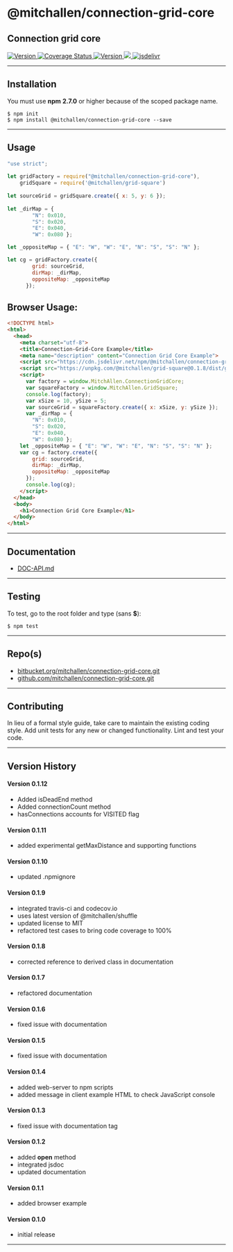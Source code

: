 
@mitchallen/connection-grid-core
==
Connection grid core
--

<p align="left">

  <a href="https://travis-ci.org/mitchallen/connection-grid-core">
    <img src="https://img.shields.io/travis/mitchallen/connection-grid-core.svg?style=flat-square" alt="Version">
  </a>
  
  <a href="https://codecov.io/gh/mitchallen/connection-grid-core">
    <img src="https://codecov.io/gh/mitchallen/connection-grid-core/branch/master/graph/badge.svg" alt="Coverage Status">
  </a>
  
  <a href="https://npmjs.org/package/@mitchallen/connection-grid-core">
    <img src="http://img.shields.io/npm/v/@mitchallen/connection-grid-core.svg?style=flat-square" alt="Version">
  </a>
  
  <a href="https://npmjs.org/package/@mitchallen/connection-grid-core">
    <img src="https://img.shields.io/github/license/mitchallen/connection-grid-core.svg">
  </a>

  <a href="https://www.jsdelivr.com/package/npm/@mitchallen/connection-grid-core">
    <img src="https://data.jsdelivr.com/v1/package/npm/@mitchallen/connection-grid-core/badge" alt="jsdelivr">
  </a>
  
</p>

* * *
## Installation

You must use __npm__ __2.7.0__ or higher because of the scoped package name.

    $ npm init
    $ npm install @mitchallen/connection-grid-core --save
  
* * *

## Usage

```js
"use strict";
    
let gridFactory = require("@mitchallen/connection-grid-core"),
    gridSquare = require('@mitchallen/grid-square')
    
let sourceGrid = gridSquare.create({ x: 5, y: 6 });
	
let _dirMap = { 
        "N": 0x010, 
        "S": 0x020, 
        "E": 0x040, 
        "W": 0x080 };

let _oppositeMap = { "E": "W", "W": "E", "N": "S", "S": "N" };

let cg = gridFactory.create({  
        grid: sourceGrid,     
        dirMap: _dirMap,
        oppositeMap: _oppositeMap 
      });
```

## Browser Usage:

```html
<!DOCTYPE html>
<html>
  <head>
    <meta charset="utf-8">
    <title>Connection-Grid-Core Example</title>
    <meta name="description" content="Connection Grid Core Example">
    <script src="https://cdn.jsdelivr.net/npm/@mitchallen/connection-grid-core@0.1.20/dist/connection-grid-core.min.js"></script>
    <script src="https://unpkg.com/@mitchallen/grid-square@0.1.8/dist/grid-square.min.js"></script>
    <script>
      var factory = window.MitchAllen.ConnectionGridCore;
      var squareFactory = window.MitchAllen.GridSquare;
      console.log(factory);
      var xSize = 10, ySize = 5;
      var sourceGrid = squareFactory.create({ x: xSize, y: ySize });
      var _dirMap = { 
        "N": 0x010, 
        "S": 0x020, 
        "E": 0x040, 
        "W": 0x080 };
    let _oppositeMap = { "E": "W", "W": "E", "N": "S", "S": "N" };
    var cg = factory.create({ 
        grid: sourceGrid, 
        dirMap: _dirMap,
        oppositeMap: _oppositeMap 
      });
      console.log(cg); 
    </script>
  </head>
  <body>
    <h1>Connection Grid Core Example</h1>
  </body>
</html>
```
    
* * *

## Documentation

* [DOC-API.md](./DOC-API.md)

* * *

## Testing

To test, go to the root folder and type (sans __$__):

    $ npm test
   
* * *
 
## Repo(s)

* [bitbucket.org/mitchallen/connection-grid-core.git](https://bitbucket.org/mitchallen/connection-grid-core.git)
* [github.com/mitchallen/connection-grid-core.git](https://github.com/mitchallen/connection-grid-core.git)

* * *

## Contributing

In lieu of a formal style guide, take care to maintain the existing coding style.
Add unit tests for any new or changed functionality. Lint and test your code.

* * *

## Version History

#### Version 0.1.12

* Added isDeadEnd method
* Added connectionCount method
* hasConnections accounts for VISITED flag

#### Version 0.1.11

* added experimental getMaxDistance and supporting functions

#### Version 0.1.10

* updated .npmignore

#### Version 0.1.9

* integrated travis-ci and codecov.io
* uses latest version of @mitchallen/shuffle
* updated license to MIT
* refactored test cases to bring code coverage to 100%

#### Version 0.1.8

* corrected reference to derived class in documentation

#### Version 0.1.7

* refactored documentation

#### Version 0.1.6

* fixed issue with documentation

#### Version 0.1.5

* fixed issue with documentation

#### Version 0.1.4

* added web-server to npm scripts
* added message in client example HTML to check JavaScript console

#### Version 0.1.3

* fixed issue with documentation tag

#### Version 0.1.2 

* added __open__ method
* integrated jsdoc
* updated documentation

#### Version 0.1.1 

* added browser example

#### Version 0.1.0 

* initial release

* * *
